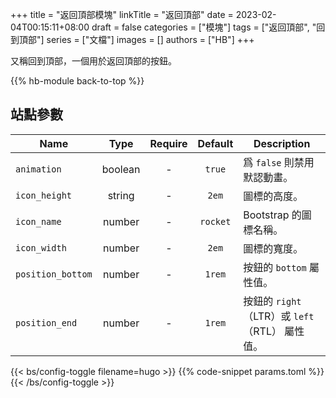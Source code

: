 +++
title = "返回頂部模塊"
linkTitle = "返回頂部"
date = 2023-02-04T00:15:11+08:00
draft = false
categories = ["模塊"]
tags = ["返回頂部", "回到頂部"]
series = ["文檔"]
images = []
authors = ["HB"]
+++

又稱回到頂部，一個用於返回頂部的按鈕。

<!--more-->

{{% hb-module back-to-top %}}

## 站點參數

| Name              |  Type   | Require | Default  | Description                                    |
| ----------------- | :-----: | :-----: | :------: | ---------------------------------------------- |
| `animation`       | boolean |    -    |  `true`  | 爲 `false` 則禁用默認動畫。                    |
| `icon_height`     | string  |    -    |  `2em`   | 圖標的高度。                                   |
| `icon_name`       | number  |    -    | `rocket` | Bootstrap 的圖標名稱。                         |
| `icon_width`      | number  |    -    |  `2em`   | 圖標的寬度。                                   |
| `position_bottom` | number  |    -    |  `1rem`  | 按鈕的 `bottom` 屬性值。                       |
| `position_end`    | number  |    -    |  `1rem`  | 按鈕的 `right`（LTR）或 `left`（RTL） 屬性值。 |

{{< bs/config-toggle filename=hugo >}}
{{% code-snippet params.toml %}}
{{< /bs/config-toggle >}}
